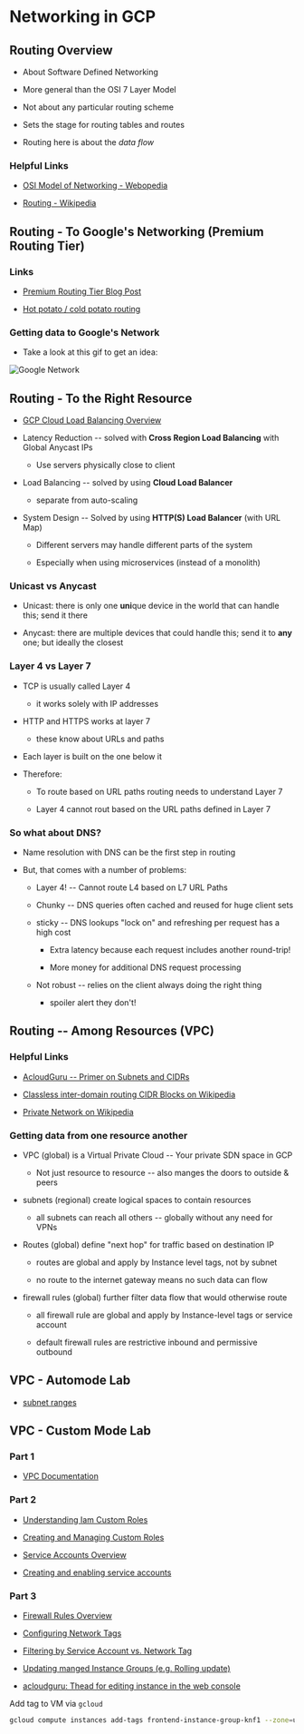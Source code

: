 # Networking in GCP

## Routing Overview

* About Software Defined Networking

* More general than the OSI 7 Layer Model

* Not about any particular routing scheme

* Sets the stage for routing tables and routes

* Routing here is about the *data flow*

### Helpful Links

* [OSI Model of Networking - Webopedia](https://www.webopedia.com/quick_ref/OSI_Layers.asp)

* [Routing - Wikipedia](https://en.wikipedia.org/wiki/Routing)


## Routing - To Google's Networking (Premium Routing Tier)

### Links 

* [Premium Routing Tier Blog Post](https://cloud.google.com/blog/products/gcp/introducing-network-service-tiers-your-cloud-network-your-way)

* [Hot potato / cold potato routing](https://en.wikipedia.org/wiki/Hot-potato_and_cold-potato_routing)

### Getting data to Google's Network

* Take a look at this gif to get an idea:

![Google Network](/Networking/images/google_network.gif)


## Routing - To the Right Resource

* [GCP Cloud Load Balancing Overview](https://cloud.google.com/load-balancing/docs/load-balancing-overview)

* Latency Reduction -- solved with **Cross Region Load Balancing** with Global Anycast IPs

  * Use servers physically close to client

* Load Balancing -- solved by using **Cloud Load Balancer**

  * separate from auto-scaling

* System Design -- Solved by using **HTTP(S) Load Balancer** (with URL Map)

  * Different servers may handle different parts of the system

  * Especially when using microservices (instead of a monolith)

### Unicast vs Anycast

* Unicast: there is only one **uni**que device in the world that can handle this; send it there

* Anycast: there are multiple devices that could handle this; send it to **any** one; but ideally the closest

### Layer 4 vs Layer 7

* TCP is usually called Layer 4

    * it works solely with IP addresses

* HTTP and HTTPS works at layer 7

    * these know about URLs and paths

* Each layer is built on the one below it

* Therefore:

  * To route based on URL paths routing needs to understand Layer 7

  * Layer 4 cannot rout based on the URL paths defined in Layer 7


### So what about DNS?

* Name resolution with DNS can be the first step in routing

* But, that comes with a number of problems:

  * Layer 4! -- Cannot route L4 based on L7 URL Paths

  * Chunky -- DNS queries often cached and reused for huge client sets

  * sticky -- DNS lookups "lock on" and refreshing per request has a high cost

    * Extra latency because each request includes another round-trip!

    * More money for additional DNS request processing
  
  * Not robust -- relies on the client always doing the right thing

    * spoiler alert they don't!

## Routing -- Among Resources (VPC)

### Helpful Links

* [AcloudGuru -- Primer on Subnets and CIDRs](https://acloud.guru/series/acg-fundamentals/view/62f923ef-8f30-2f51-8681-5ab5de29b45d)

* [Classless inter-domain routing CIDR Blocks on Wikipedia](https://en.wikipedia.org/wiki/Classless_Inter-Domain_Routing)

* [Private Network on Wikipedia](https://en.wikipedia.org/wiki/Private_network)


### Getting data from one resource another

* VPC (global) is a Virtual Private Cloud -- Your private SDN space in GCP

  * Not just resource to resource -- also manges the doors to outside & peers

* subnets (regional) create logical spaces to contain resources 

  * all subnets can reach all others -- globally without any need for VPNs

* Routes (global) define "next hop" for traffic based on destination IP

  * routes are global and apply by Instance level tags, not by subnet

  * no route to the  internet gateway means no such data can flow

* firewall rules (global) further filter data flow that would otherwise route

  * all firewall rule are global and apply by Instance-level tags or service account

  * default firewall rules are restrictive inbound and permissive outbound

## VPC - Automode Lab

* [subnet ranges](https://cloud.google.com/vpc/docs/vpc#subnet-ranges)


## VPC - Custom Mode Lab

### Part 1

* [VPC Documentation](https://cloud.google.com/vpc/docs/vpc)

### Part 2

* [Understanding Iam Custom Roles](https://cloud.google.com/iam/docs/understanding-custom-roles)

* [Creating and Managing Custom Roles](https://cloud.google.com/iam/docs/creating-custom-roles)

* [Service Accounts Overview](https://cloud.google.com/compute/docs/access/service-accounts)

* [Creating and enabling service accounts](https://cloud.google.com/compute/docs/access/create-enable-service-accounts-for-instances)

### Part 3

* [Firewall Rules Overview](https://cloud.google.com/vpc/docs/firewalls)

* [Configuring Network Tags](https://cloud.google.com/vpc/docs/add-remove-network-tags)

* [Filtering by Service Account vs. Network Tag](https://cloud.google.com/vpc/docs/firewalls#service-accounts-vs-tags)

* [Updating manged Instance Groups (e.g. Rolling update)](https://cloud.google.com/compute/docs/instance-groups/rolling-out-updates-to-managed-instance-groups)

* [acloudguru: Thead for editing instance in the web console](https://acloud.guru/forums/gcp-certified-associate-cloud-engineer/discussion/-LX_K01iaNGvgD6ICp_p/cannot_edit_instance_in_group)


Add tag to VM via `gcloud`

```bash
gcloud compute instances add-tags frontend-instance-group-knf1 --zone=us-west1-c --tags=open-ssh-tag
```